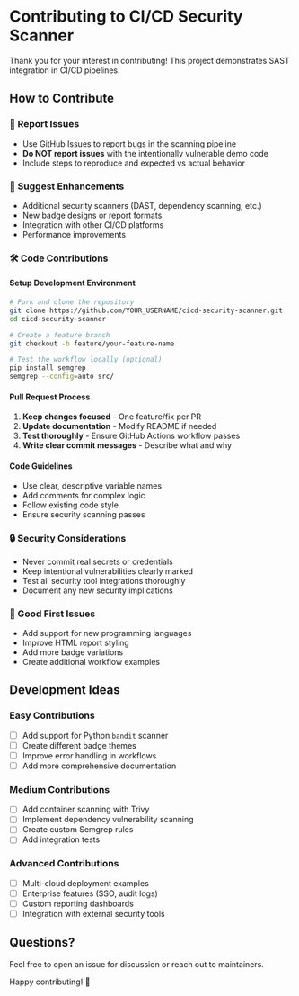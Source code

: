 # Contributing to CI/CD Security Scanner

Thank you for your interest in contributing! This project demonstrates SAST integration in CI/CD pipelines.

## How to Contribute

### 🐛 Report Issues

- Use GitHub Issues to report bugs in the scanning pipeline
- **Do NOT report issues** with the intentionally vulnerable demo code
- Include steps to reproduce and expected vs actual behavior

### 🔧 Suggest Enhancements

- Additional security scanners (DAST, dependency scanning, etc.)
- New badge designs or report formats
- Integration with other CI/CD platforms
- Performance improvements

### 🛠️ Code Contributions

#### Setup Development Environment

```bash
# Fork and clone the repository
git clone https://github.com/YOUR_USERNAME/cicd-security-scanner.git
cd cicd-security-scanner

# Create a feature branch
git checkout -b feature/your-feature-name

# Test the workflow locally (optional)
pip install semgrep
semgrep --config=auto src/
```

#### Pull Request Process

1. **Keep changes focused** - One feature/fix per PR
2. **Update documentation** - Modify README if needed
3. **Test thoroughly** - Ensure GitHub Actions workflow passes
4. **Write clear commit messages** - Describe what and why

#### Code Guidelines

- Use clear, descriptive variable names
- Add comments for complex logic
- Follow existing code style
- Ensure security scanning passes

### 🔒 Security Considerations

- Never commit real secrets or credentials
- Keep intentional vulnerabilities clearly marked
- Test all security tool integrations thoroughly
- Document any new security implications

### 🎯 Good First Issues

- Add support for new programming languages
- Improve HTML report styling
- Add more badge variations
- Create additional workflow examples

## Development Ideas

### Easy Contributions

- [ ] Add support for Python `bandit` scanner
- [ ] Create different badge themes
- [ ] Improve error handling in workflows
- [ ] Add more comprehensive documentation

### Medium Contributions  

- [ ] Add container scanning with Trivy
- [ ] Implement dependency vulnerability scanning
- [ ] Create custom Semgrep rules
- [ ] Add integration tests

### Advanced Contributions

- [ ] Multi-cloud deployment examples
- [ ] Enterprise features (SSO, audit logs)
- [ ] Custom reporting dashboards
- [ ] Integration with external security tools

## Questions?

Feel free to open an issue for discussion or reach out to maintainers.

Happy contributing! 🚀
